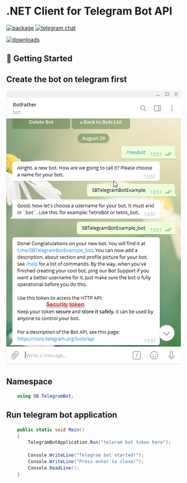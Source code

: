 # .NET Client for Telegram Bot API

[![package](https://img.shields.io/nuget/vpre/SB.TelegramBot.svg?label=SB.TelegramBot&style=flat-square)](https://www.nuget.org/packages/SB.TelegramBot)
[![telegram chat](https://img.shields.io/badge/Support_Chat-Telegram-blue.svg?style=flat-square)](https://t.me/joinchat/CZEOHxilcpIVWL3x_MiKpQ)

[![downloads](https://img.shields.io/nuget/dt/SB.TelegramBot.svg?style=flat-square&label=Package%20Downloads)](https://www.nuget.org/packages/SB.TelegramBot)

## 🔨 Getting Started

## Create the bot on telegram first

![bot-creating-in-telegram](assets/createbot.png)

Namespace
-------
```csharp
    using SB.TelegramBot;
```
Run telegram bot application
-------
```csharp
    public static void Main()
    {
        TelegramBotApplication.Run("teleram bot token here");

        Console.WriteLine("Telegram bot started!");
        Console.WriteLine("Press enter to close!");
        Console.ReadLine();
    }
```
